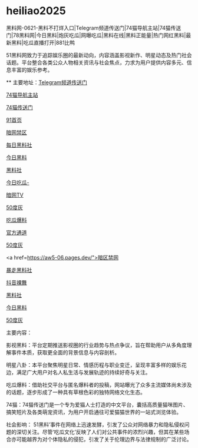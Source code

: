 # heiliao2025
黑料网-0621-黑料不打烊入口|Telegram频道传送门|74猫导航主站|74猫传送门|78黑料网|今日黑料|炮灰吃瓜|网曝吃瓜|黑料在线|黑料正能量|热门网红黑料|最新黑料|吃瓜直播打开|881比鸭

51黑料网致力于追踪娱乐圈的最新动向，内容涵盖影视新作、明星动态及热门社会话题。平台整合各类公众人物相关资讯与社会焦点，力求为用户提供内容多元、信息丰富的娱乐参考。

** 主要地址：<a href="https://74mao.com/">Telegram频道传送门</a>

<a href="https://74mao.com/">74猫导航主站</a>

<a href="https://74mao.com/">74猫传送门</a>

<a href="https://hj-1083.pages.dev/">91首页</a>

<a href="https://pi114.pages.dev/">暗网禁区</a>

<a href="https://hls-32.pages.dev/">每日黑料社</a>

<a href="https://pc10-24.pages.dev/">今日黑料</a>

<a href="https://hl408.pages.dev/">黑料社</a>

<a href="https://hl433.pages.dev/">今日吃瓜-</a>

<a href="https://aw9-04.pages.dev/">暗网TV</a>

<a href="https://pi1-01.pages.dev/">50度灰</a>

<a href="https://hls-29.pages.dev/">吃瓜爆料</a>

<a href="https://hj-1107.pages.dev/">官方通道</a>

<a href="https://50dh-20.pages.dev/">50度灰</a>

<a href=https://aw5-06.pages.dev/">暗区禁网</a>

<a href="https://hls-21.pages.dev/">暴走黑料社</a>

<a href="https://dy9-05.pages.dev/">抖音裸舞</a>

<a href="https://hl417.pages.dev/">黑料社</a>

<a href="https://hl454.pages.dev/">今日黑料</a>

<a href="https://pi1-01.pages.dev/">50度灰</a>

主要内容：

影视黑料：平台定期推送影视圈的行业趋势与热点争议，旨在帮助用户从多角度理解事件本质，获取更全面的背景信息与内容剖析。

明星八卦：本平台聚焦明星日常、情感历程与职业变迁，呈现丰富多样的娱乐花边，满足广大用户对名人私生活与发展轨迹的持续好奇与关注。

吃瓜爆料：借助社交平台与匿名爆料者的投稿，网站曝光了众多主流媒体尚未涉及的话题，逐步形成了一种具有草根色彩的独特网络文化生态。

74猫：74猫传送门是一个专为爱猫人士打造的中文平台，囊括高质量猫咪图片、搞笑短片及各类萌宠资讯，为用户开启通往可爱猫猫世界的一站式浏览体验。

社会影响：
51黑料’事件在网络上迅速发酵，引发了公众对网络暴力和隐私侵权问题的深切关注。尽管‘吃瓜文化’反映了人们对公共事件的浓烈兴趣，但其在某些场合亦可能越界为对个体隐私的侵犯，引发了关于伦理边界与法律规制的广泛讨论。

